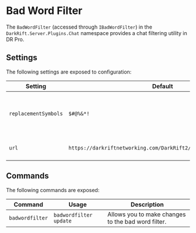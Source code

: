 # Bad Word Filter
The `BadWordFilter` (accessed through `IBadWordFilter`) in the `DarkRift.Server.Plugins.Chat` namespace provides a chat filtering utility in DR Pro.

## Settings
The following settings are exposed to configuration:

| Setting   | Default | Description |
|-----------|---------|-------------|
| `replacementSymbols` | `$#@%&*!` | The set of characters to use when performing a `FilterToSymbols` operation. |
| `url` | `https://darkriftnetworking.com/DarkRift2/Resources/BadWords.xml` | The URL to source filtered words from. |

## Commands
The following commands are exposed:

| Command   | Usage | Description |
|-----------|-------|-------------|
| `badwordfilter` | `badwordfilter update` | Allows you to make changes to the bad word filter. |
